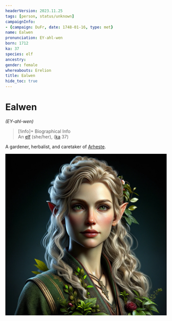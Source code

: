 ```yaml
---
headerVersion: 2023.11.25
tags: [person, status/unknown]
campaignInfo:
- {campaign: DuFr, date: 1748-01-16, type: met}
name: Ealwen
pronunciation: EY-ahl-wen
born: 1712
ka: 37
species: elf
ancestry:
gender: female
whereabouts: Erelion
title: Ealwen
hide_toc: true
---
```

# Ealwen
*(EY-ahl-wen)*
>[!info]+ Biographical Info  
> An [elf](<../../species/children-of-the-embodied-gods/elves/elves.md>) (she/her), ([ka](<../../species/children-of-the-embodied-gods/elves/the-cycle-of-generations.md>) 37)  
>   
>>   
>> 

A gardener, herbalist, and caretaker of [Arheste](<./arheste.md>). 

![Ealwen Portrait](../../assets/ealwen-portrait.png)
